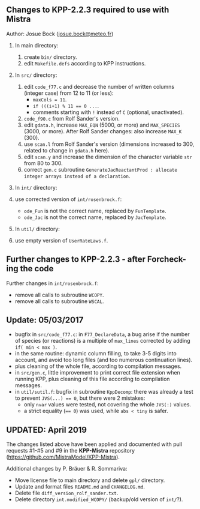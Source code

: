 Changes to KPP-2.2.3 required to use with Mistra
------------------------------------------------

Author: Josue Bock (josue.bock@meteo.fr)

1. In main directory:

   1. create `bin/` directory.
   2. edit `Makefile.defs` according to KPP instructions.

2. In `src/` directory:

   1. edit `code_f77.c` and decrease the number of written columns (integer case) from 12 to 11 (or less):
      - `maxCols = 11`.
      - `if (((i+1) % 11 == 0 ...`.
      - comments starting with `!` instead of `C` (optional, unactivated).
   2. `code_f90.c` from Rolf Sander's version.
   3. edit `gdata.h`, increase `MAX_EQN` (5000, or more) and `MAX_SPECIES` (3000, or more).
      After Rolf Sander changes: also increase `MAX_K` (300).
   4. use `scan.l` from Rolf Sander's version (dimensions increased to 300, related to change in `gdata.h` here).
   5. edit `scan.y` and increase the dimension of the character variable `str` from 80 to 300.
   6. correct `gen.c` subroutine `GenerateJacReactantProd : allocate integer arrays instead of a declaration`.

3. In `int/` directory:

1. use corrected version of `int/rosenbrock.f`:
   - `ode_Fun` is not the correct name, replaced by `FunTemplate`.
   - `ode_Jac` is not the correct name, replaced by `JacTemplate`.


4. In `util/` directory:

1. use empty version of `UserRateLaws.f`.

Further changes to KPP-2.2.3 - after Forcheck-ing the code
----------------------------------------------------------

Further changes in `int/rosenbrock.f`:
- remove all calls to subroutine `WCOPY`.
- remove all calls to subroutine `WSCAL`.

Update: 05/03/2017
------------------

- bugfix in `src/code_f77.c`: in `F77_DeclareData`, a bug arise if the number of species (or reactions) is a multiple of `max_lines` corrected by adding `if( min < max )`.
- in the same routine: dynamic column filling, to take 3-5 digits into account, and avoid too long files (and too numerous continuation lines).
- plus cleaning of the whole file, according to compilation messages.
- in `src/gen.c`, little improvement to print correct file extension when running KPP, plus cleaning of this file according to compilation messages.
- in `util/sutil.f`: bugfix in subroutine `KppDecomp`: there was already a test to prevent `JVS(...) == 0`, but there were 2 mistakes:
  - only `nvar` values were tested, not covering the whole `JVS(:)` values.
  - a strict equality (`== 0`) was used, while `abs < tiny` is safer.

UPDATED: April 2019
-------------------

The changes listed above have been applied and documented with pull requests #1-#5 and #9
in the __KPP-Mistra__ repository (https://github.com/MistraModel/KPP-Mistra).

Additional changes by P. Bräuer & R. Sommariva:

- Move license file to main directory and delete `gpl/` directory.
- Update and format files `README.md` and `CHANGELOG.md`.
- Delete file `diff_version_rolf_sander.txt`.
- Delete directory `int.modified_WCOPY/` (backup/old version of `int/`?).
